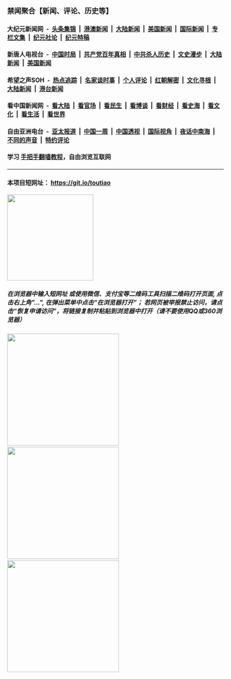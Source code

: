 ### 禁闻聚合【新闻、评论、历史等】

#### 大纪元新闻网 &nbsp;-&nbsp; [头条集锦](indexes/E头条集锦.md?t=03010132) &nbsp;|&nbsp; [港澳新闻](indexes/E港澳新闻.md?t=03010132)  &nbsp;|&nbsp; [大陆新闻](indexes/E大陆新闻.md?t=03010132) &nbsp;|&nbsp; [美国新闻](indexes/E美国新闻.md?t=03010132) &nbsp;|&nbsp; [国际新闻](indexes/E国际新闻.md?t=03010132) &nbsp;|&nbsp; [专栏文集](indexes/E专栏文集.md?t=03010132) &nbsp;|&nbsp; [纪元社论](indexes/E纪元社论.md?t=03010132) &nbsp;|&nbsp; [纪元特稿](indexes/E纪元特稿.md?t=03010132) 

#### 新唐人电视台 &nbsp;-&nbsp; [中国时局](indexes/N中国时局.md?t=03010132) &nbsp;|&nbsp; [共产党百年真相](indexes/N共产党百年真相.md?t=03010132) &nbsp;|&nbsp; [中共杀人历史](indexes/N中共杀人历史.md?t=03010132) &nbsp;|&nbsp; [文史漫步](indexes/N文史漫步.md?t=03010132) &nbsp;|&nbsp; [大陆新闻](indexes/N大陆新闻.md?t=03010132) &nbsp;|&nbsp; [美国新闻](indexes/N美国新闻.md?t=03010132)

#### 希望之声SOH &nbsp;-&nbsp; [热点追踪](indexes/H热点追踪.md?t=03010132) &nbsp;|&nbsp; [名家谈时事](indexes/H名家谈时事.md?t=03010132) &nbsp;|&nbsp; [个人评论](indexes/H个人评论.md?t=03010132)  &nbsp;|&nbsp; [红朝解密](indexes/H红朝解密.md?t=03010132) &nbsp;|&nbsp; [文化寻根](indexes/H文化寻根.md?t=03010132) &nbsp;|&nbsp; [大陆新闻](indexes/H大陆新闻.md?t=03010132) &nbsp;|&nbsp; [港台新闻](indexes/H港台新闻.md?t=03010132)

#### 看中国新闻网 &nbsp;-&nbsp; [看大陆](indexes/S看大陆.md?t=03010132) &nbsp;|&nbsp; [看官场](indexes/S看官场.md?t=03010132) &nbsp;|&nbsp; [看民生](indexes/S看民生.md?t=03010132)  &nbsp;|&nbsp; [看博谈](indexes/S看博谈.md?t=03010132) &nbsp;|&nbsp; [看财经](indexes/S看财经.md?t=03010132) &nbsp;|&nbsp; [看史海](indexes/S看史海.md?t=03010132) &nbsp;|&nbsp; [看文化](indexes/S看文化.md?t=03010132) &nbsp;|&nbsp; [看生活](indexes/S看生活.md?t=03010132) &nbsp;|&nbsp; [看世界](indexes/S看世界.md?t=03010132)

#### 自由亚洲电台 &nbsp;-&nbsp; [亚太报道](indexes/R亚太报道.md?t=03010132) &nbsp;|&nbsp; [中国一周](indexes/R中国一周.md?t=03010132) &nbsp;|&nbsp; [中国透视](indexes/R中国透视.md?t=03010132)  &nbsp;|&nbsp; [国际视角](indexes/R国际视角.md?t=03010132) &nbsp;|&nbsp; [夜话中南海](indexes/R夜话中南海.md?t=03010132) &nbsp;|&nbsp; [不同的声音](indexes/R不同的声音.md?t=03010132) &nbsp;|&nbsp; [特约评论](indexes/R特约评论.md?t=03010132)

#### 学习 [手把手翻墙教程](https://github.com/gfw-breaker/guides/wiki)，自由浏览互联网

----

#### 本项目短网址： https://git.io/toutiao
<img src="https://raw.githubusercontent.com/gfw-breaker/banned-news/master/scripts/img/qr.png" width="200px"/>  

##### 在浏览器中输入短网址 或使用微信、支付宝等二维码工具扫描二维码打开页面, 点击右上角"...", 在弹出菜单中点击“在浏览器打开”； 若网页被举报禁止访问，请点击“恢复申请访问”，将链接复制并粘贴到浏览器中打开（请不要使用QQ或360浏览器）

<img src="https://raw.githubusercontent.com/gfw-breaker/banned-news/master/scripts/img/1.png" width="260px"/> &nbsp; <img src="https://raw.githubusercontent.com/gfw-breaker/banned-news/master/scripts/img/2.png" width="260px"/> &nbsp; <img src="https://raw.githubusercontent.com/gfw-breaker/banned-news/master/scripts/img/3.png" width="260px"/>
